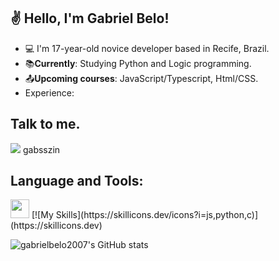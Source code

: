 ## ✌ Hello, I'm Gabriel Belo!

- :computer: I'm 17-year-old novice developer based in Recife, Brazil.
- :books:**Currently**: Studying Python and Logic programming.
- :outbox_tray:**Upcoming courses**: JavaScript/Typescript, Html/CSS.
- Experience: 

## Talk to me.
<img src="https://img.shields.io/badge/Discord-7289DA?style=for-the-badge&logo=discord&logoColor=white" /> gabsszin


## Language and Tools:

<img src=https://github.com/TheDudeThatCode/TheDudeThatCode/blob/master/Assets/Earth.gif width="30">
[![My Skills](https://skillicons.dev/icons?i=js,python,c)](https://skillicons.dev)

![gabrielbelo2007's GitHub stats](https://github-readme-stats.vercel.app/api?username=gabrielbelo2007&show_icons=true&theme=transparent)
